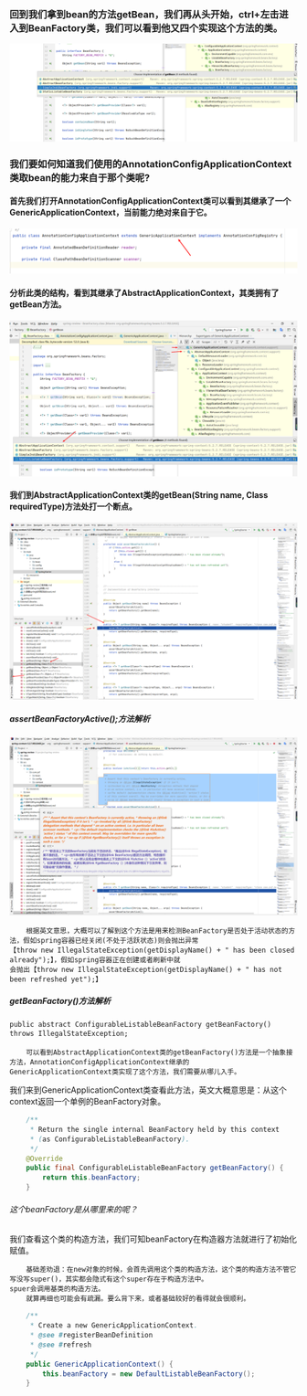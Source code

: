 ### 回到我们拿到bean的方法getBean，我们再从头开始，ctrl+左击进入到BeanFactory类，我们可以看到他又四个实现这个方法的类。
![Image](./images/3.png)
### 我们要如何知道我们使用的AnnotationConfigApplicationContext类取bean的能力来自于那个类呢?
#### 首先我们打开AnnotationConfigApplicationContext类可以看到其继承了一个GenericApplicationContext，当前能力绝对来自于它。
![Image](./images/4.png)
#### 分析此类的结构，看到其继承了AbstractApplicationContext，其类拥有了getBean方法。
![Image](./images/5.png)
#### 我们到AbstractApplicationContext类的getBean(String name, Class<T> requiredType)方法处打一个断点。
![Image](./images/6.png)
##### assertBeanFactoryActive();方法解析
![Image](./images/7.png)
```text
    根据英文意思，大概可以了解到这个方法是用来检测BeanFactory是否处于活动状态的方法，假如spring容器已经关闭(不处于活跃状态)则会抛出异常
【throw new IllegalStateException(getDisplayName() + " has been closed already");】，假如spring容器正在创建或者刷新中就
会抛出【throw new IllegalStateException(getDisplayName() + " has not been refreshed yet");】
```
##### getBeanFactory()方法解析
```text
public abstract ConfigurableListableBeanFactory getBeanFactory() throws IllegalStateException;

    可以看到AbstractApplicationContext类的getBeanFactory()方法是一个抽象接方法，AnnotationConfigApplicationContext继承的
GenericApplicationContext类实现了这个方法，我们需要从哪儿入手。
```
我们来到GenericApplicationContext类查看此方法，英文大概意思是：从这个context返回一个单例的BeanFactory对象。
```java
    /**
	 * Return the single internal BeanFactory held by this context
	 * (as ConfigurableListableBeanFactory).
	 */
	@Override
	public final ConfigurableListableBeanFactory getBeanFactory() {
		return this.beanFactory;
	}
```
###### 这个beanFactory是从哪里来的呢？
我们查看这个类的构造方法，我们可知beanFactory在构造器方法就进行了初始化赋值。
```text
    基础差劝退：在new对象的时候，会首先调用这个类的构造方法，这个类的构造方法不管它写没写super()，其实都会隐式有这个super存在于构造方法中。
spuer会调用基类的构造方法。
    就算再细也可能会有疏漏。要么背下来，或者基础较好的看得就会很顺利。
```
```java
	/**
	 * Create a new GenericApplicationContext.
	 * @see #registerBeanDefinition
	 * @see #refresh
	 */
	public GenericApplicationContext() {
		this.beanFactory = new DefaultListableBeanFactory();
	}
```
